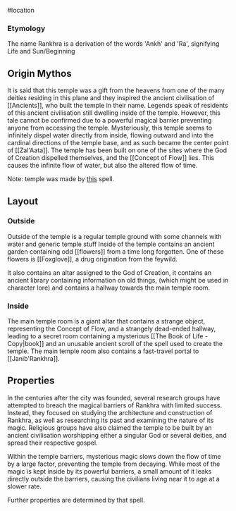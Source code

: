 #location 

### Etymology
The name Rankhra is a derivation of the words 'Ankh' and 'Ra', signifying Life and Sun/Beginning
## Origin Mythos
 It is said that this temple was a gift from the heavens from one of the many deities residing in this plane and they inspired the ancient civilisation of [[Ancients]], who built the temple in their name. Legends speak of residents of this ancient civilisation still dwelling inside of the temple. However, this tale cannot be confirmed due to a powerful magical barrier preventing anyone from accessing the temple.
 Mysteriously, this temple seems to infinitely dispel water directly from inside, flowing outward and into the cardinal directions of the temple base, and as such became the center point of [[Zal'Aata]].
The temple has been built on one of the sites where the God of Creation dispelled themselves, and the [[Concept of Flow]] lies. This causes the infinite flow of water, but also the altered flow of time.

Note: temple was made by [this](http://dnd5e.wikidot.com/spell:temple-of-the-gods) spell.

## Layout
### Outside
Outside of the temple is a regular temple ground with some channels with water and generic temple stuff
Inside of the temple contains an ancient garden containing odd [[flowers]] from a time long forgotten. One of these flowers is [[Foxglove]], a drug origination from the feywild.

It also contains an altar assigned to the God of Creation, it contains an ancient library containing information on old things, (which might be used in character lore) and contains a hallway towards the main temple room.
### Inside
The main temple room is a giant altar that contains a strange object, representing the Concept of Flow, and a strangely dead-ended hallway, leading to a secret room containing a mysterious [[The Book of Life - Copy|book]] and an unusable ancient scroll of the spell used to create the temple. The main temple room also contains a fast-travel portal to [[Janib'Rankhra]].

## Properties
In the centuries after the city was founded, several research groups have attempted to breach the magical barriers of Rankhra with limited success. Instead, they focused on studying the architecture and construction of Rankhra, as well as researching its past and examining the nature of its magic. Religious groups have also claimed the temple to be built by an ancient civilisation worshipping either a singular God or several deities, and spread their respective gospel.

Within the temple barriers, mysterious magic slows down the flow of time by a large factor, preventing the temple from decaying. While most of the magic is kept inside by its powerful barriers, a small amount of it leaks directly outside the barriers, causing the civilians living near it to age at a slower rate.

Further properties are determined by that spell.
